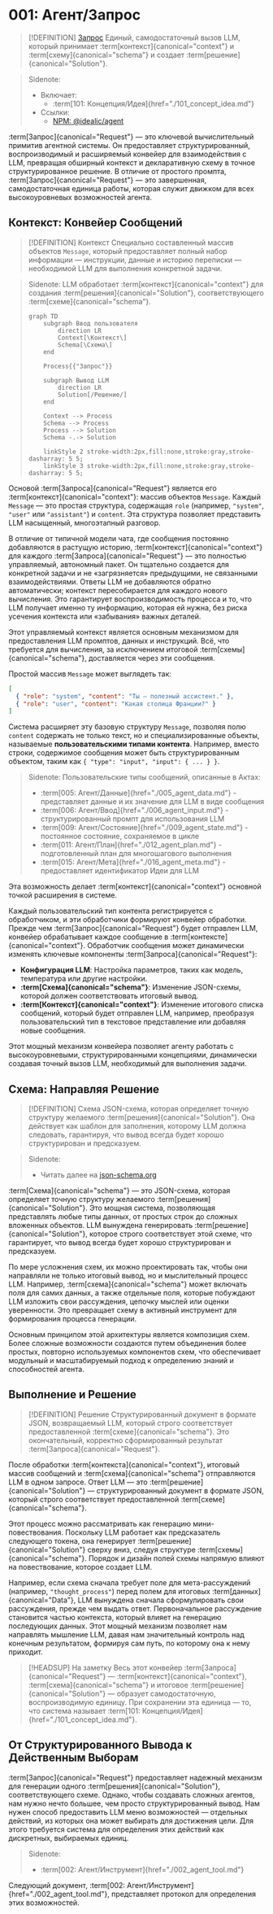 # 001: Агент/Запрос

> [!DEFINITION] [Запрос](./000_glossary.md)
> Единый, самодостаточный вызов LLM, который принимает :term[контекст]{canonical="context"} и :term[схему]{canonical="schema"} и создает :term[решение]{canonical="Solution"}.

> Sidenote:
> - Включает:
>   - :term[101: Концепция/Идея]{href="./101_concept_idea.md"}
> - Ссылки:
>   - [NPM: @idealic/agent](https://www.npmjs.com/package/@augceo/agent)

:term[Запрос]{canonical="Request"} — это ключевой вычислительный примитив агентной системы. Он предоставляет структурированный, воспроизводимый и расширяемый конвейер для взаимодействия с LLM, превращая обширный контекст и декларативную схему в точное структурированное решение. В отличие от простого промпта, :term[Запрос]{canonical="Request"} — это завершенная, самодостаточная единица работы, которая служит движком для всех высокоуровневых возможностей агента.

## Контекст: Конвейер Сообщений

> [!DEFINITION] Контекст
> Специально составленный массив объектов `Message`, который предоставляет полный набор информации — инструкции, данные и историю переписки — необходимой LLM для выполнения конкретной задачи.

> Sidenote:
> LLM обработает :term[контекст]{canonical="context"} для создания :term[решения]{canonical="Solution"}, соответствующего :term[схеме]{canonical="schema"}.
>
> ```mermaid
> graph TD
>     subgraph Ввод пользователя
>         direction LR
>         Context[\Контекст\]
>         Schema[\Схема\]
>     end
>
>     Process{{"Запрос"}}
>
>     subgraph Вывод LLM
>         direction LR
>         Solution[/Решение/]
>     end
>
>     Context --> Process
>     Schema --> Process
>     Process --> Solution
>     Schema -.-> Solution
>
>     linkStyle 2 stroke-width:2px,fill:none,stroke:gray,stroke-dasharray: 5 5;
>     linkStyle 3 stroke-width:2px,fill:none,stroke:gray,stroke-dasharray: 5 5;
> ```

Основой :term[Запроса]{canonical="Request"} является его :term[контекст]{canonical="context"}: массив объектов `Message`. Каждый `Message` — это простая структура, содержащая `role` (например, `"system"`, `"user"` или `"assistant"`) и `content`. Эта структура позволяет представить LLM насыщенный, многоэтапный разговор.

В отличие от типичной модели чата, где сообщения постоянно добавляются в растущую историю, :term[контекст]{canonical="context"} для каждого :term[Запроса]{canonical="Request"} — это полностью управляемый, автономный пакет. Он тщательно создается для конкретной задачи и не «загрязняется» предыдущими, не связанными взаимодействиями. Ответы LLM не добавляются обратно автоматически; контекст пересобирается для каждого нового вычисления. Это гарантирует воспроизводимость процесса и то, что LLM получает именно ту информацию, которая ей нужна, без риска усечения контекста или «забывания» важных деталей.

Этот управляемый контекст является основным механизмом для предоставления LLM промптов, данных и инструкций. Всё, что требуется для вычисления, за исключением итоговой :term[схемы]{canonical="schema"}, доставляется через эти сообщения.

Простой массив `Message` может выглядеть так:

```json
[
  { "role": "system", "content": "Ты — полезный ассистент." },
  { "role": "user", "content": "Какая столица Франции?" }
]
```

Система расширяет эту базовую структуру `Message`, позволяя полю `content` содержать не только текст, но и специализированные объекты, называемые **пользовательскими типами контента**. Например, вместо строки, содержимое сообщения может быть структурированным объектом, таким как `{ "type": "input", "input": { ... } }`.

> Sidenote:
> Пользовательские типы сообщений, описанные в Актах:
>
> - :term[005: Агент/Данные]{href="./005_agent_data.md"} - представляет данные и их значение для LLM в виде сообщения
> - :term[006: Агент/Ввод]{href="./006_agent_input.md"} - структурированный промпт для использования LLM
> - :term[009: Агент/Состояние]{href="./009_agent_state.md"} - постоянное состояние, сохраняемое в цикле
> - :term[011: Агент/План]{href="./012_agent_plan.md"} - подготовленный план для многошагового выполнения
> - :term[015: Агент/Мета]{href="./016_agent_meta.md"} - предоставляет идентификатор Идеи для LLM

Эта возможность делает :term[контекст]{canonical="context"} основной точкой расширения в системе.

Каждый пользовательский тип контента регистрируется с обработчиком, и эти обработчики формируют конвейер обработки. Прежде чем :term[Запрос]{canonical="Request"} будет отправлен LLM, конвейер обрабатывает каждое сообщение в :term[контексте]{canonical="context"}. Обработчик сообщения может динамически изменять ключевые компоненты :term[Запроса]{canonical="Request"}:

- **Конфигурация LLM**: Настройка параметров, таких как модель, температура или другие настройки.
- **:term[Схема]{canonical="schema"}**: Изменение JSON-схемы, которой должен соответствовать итоговый вывод.
- **:term[Контекст]{canonical="context"}**: Изменение итогового списка сообщений, который будет отправлен LLM, например, преобразуя пользовательский тип в текстовое представление или добавляя новые сообщения.

Этот мощный механизм конвейера позволяет агенту работать с высокоуровневыми, структурированными концепциями, динамически создавая точный вызов LLM, необходимый для выполнения задачи.

## Схема: Направляя Решение

> [!DEFINITION] Схема
> JSON-схема, которая определяет точную структуру желаемого :term[решения]{canonical="Solution"}. Она действует как шаблон для заполнения, которому LLM должна следовать, гарантируя, что вывод всегда будет хорошо структурирован и предсказуем.

> Sidenote:
> - Читать далее на [json-schema.org](https://json-schema.org/)

:term[Схема]{canonical="schema"} — это JSON-схема, которая определяет точную структуру желаемого :term[решения]{canonical="Solution"}. Это мощная система, позволяющая представлять любые типы данных, от простых строк до сложных вложенных объектов. LLM вынуждена генерировать :term[решение]{canonical="Solution"}, которое строго соответствует этой схеме, что гарантирует, что вывод всегда будет хорошо структурирован и предсказуем.

По мере усложнения схем, их можно проектировать так, чтобы они направляли не только итоговый вывод, но и мыслительный процесс LLM. Например, :term[схема]{canonical="schema"} может включать поля для самих данных, а также отдельные поля, которые побуждают LLM изложить свои рассуждения, цепочку мыслей или оценки уверенности. Это превращает схему в активный инструмент для формирования процесса генерации.

Основным принципом этой архитектуры является композиция схем. Более сложные возможности создаются путем объединения более простых, повторно используемых компонентов схем, что обеспечивает модульный и масштабируемый подход к определению знаний и способностей агента.

## Выполнение и Решение

> [!DEFINITION] Решение
> Структурированный документ в формате JSON, возвращаемый LLM, который строго соответствует предоставленной :term[схеме]{canonical="schema"}. Это окончательный, корректно сформированный результат :term[Запроса]{canonical="Request"}.

После обработки :term[контекста]{canonical="context"}, итоговый массив сообщений и :term[схема]{canonical="schema"} отправляются LLM в одном запросе. Ответ LLM — это :term[решение]{canonical="Solution"} — структурированный документ в формате JSON, который строго соответствует предоставленной :term[схеме]{canonical="schema"}.

Этот процесс можно рассматривать как генерацию мини-повествования. Поскольку LLM работает как предсказатель следующего токена, она генерирует :term[решение]{canonical="Solution"} сверху вниз, следуя структуре :term[схемы]{canonical="schema"}. Порядок и дизайн полей схемы напрямую влияют на повествование, которое создает LLM.

Например, если схема сначала требует поле для мета-рассуждений (например, `"thought_process"`) перед полем для итоговых :term[данных]{canonical="Data"}, LLM вынуждена сначала сформулировать свои рассуждения, прежде чем выдать ответ. Первоначальное рассуждение становится частью контекста, который влияет на генерацию последующих данных. Этот мощный механизм позволяет нам направлять мышление LLM, давая нам значительный контроль над конечным результатом, формируя сам путь, по которому она к нему приходит.

> [!HEADSUP] На заметку
> Весь этот конвейер :term[Запроса]{canonical="Request"} — :term[контекст]{canonical="context"}, :term[схема]{canonical="schema"} и итоговое :term[решение]{canonical="Solution"} — образует самодостаточную, воспроизводимую единицу. При сохранении эта единица — то, что система называет :term[101: Концепция/Идея]{href="./101_concept_idea.md"}.

## От Структурированного Вывода к Действенным Выборам

:term[Запрос]{canonical="Request"} предоставляет надежный механизм для генерации одного :term[решения]{canonical="Solution"}, соответствующего схеме. Однако, чтобы создавать сложных агентов, нам нужно нечто большее, чем просто структурированный вывод. Нам нужен способ предоставить LLM меню возможностей — отдельных действий, из которых она может выбирать для достижения цели. Для этого требуется система для определения этих действий как дискретных, выбираемых единиц.

> Sidenote:
> - :term[002: Агент/Инструмент]{href="./002_agent_tool.md"}

Следующий документ, :term[002: Агент/Инструмент]{href="./002_agent_tool.md"}, представляет протокол для определения этих возможностей.
